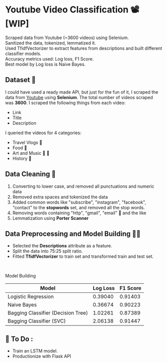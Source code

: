 # Youtube Video Classification 📽[WIP]

Scraped data from Youtube (~3600 videos) using Selenium. <br>Sanitized the data, tokenized, lemmatized it. <br>Used TfidfVectorizer to extract features from descriptions and built different classifier models. <br>Accuracy metrics used: Log loss, F1 Score. <br>Best model by Log loss is Naive Bayes.

## Dataset 💾

I could have used a ready made API, but just for the fun of it, I scraped the data from [Youtube](https://www.youtube.com/) using <b>Selenium</b>. The total number of videos scraped was <b>3600</b>. 
I scraped the following things from each video:
 - Link
 - Title
 - Description

I queried the videos for 4 categories:<br>

 - Travel Vlogs 🧳
 - Food 🥑
 - Art and Music 🎨 🎻
 - History 📜

## Data Cleaning 🧹

 1. Converting to lower case, and removed all punctuations and numeric data
 2. Removed extra spaces and tokenized the data
 3. Added common words like "subscribe", "instagram", "facebook", "contact" to the <b>stopwords</b> set, and removed all the stop words.
 4. Removing words containing "http", "gmail", "email" 📧 and the like
 5. Lemmatization using <b>Porter Scanner</b>

## Data Preprocessing and Model Building 👷‍♂️

 - Selected the <b>Descriptions</b> attribute as a feature. 
 - Split the data into 75:25 split ratio. 
 - Fitted <b>TfidfVectorizer</b> to train set and transformed train and test set.
 <br>
 
 Model Building
  
  | Model | Log Loss | F1 Score |
  | --- | --- | --- |
  | Logistic Regression | 0.39040 | 0.91403 |
  | Naive Bayes | 0.36674 | 0.90223 |
  | Bagging Classifier (Decision Tree) | 1.02261 | 0.87389 |
  | Bagging Classifier (SVC) | 2.06138 | 0.91447 |
  
## 📒 To Do :  
  - Train an LSTM model.
  - Productionize with Flask API
